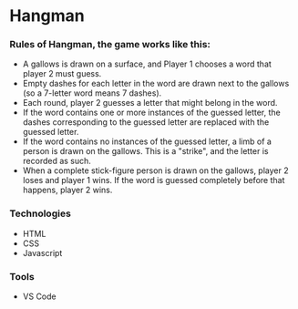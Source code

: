 # Hangman

 ### Rules of Hangman, the game works like this:

* A gallows is drawn on a surface, and Player 1 chooses a word that player 2 must guess.
* Empty dashes for each letter in the word are drawn next to the gallows (so a 7-letter word means 7 dashes).
* Each round, player 2 guesses a letter that might belong in the word.
* If the word contains one or more instances of the guessed letter, the dashes corresponding to the guessed letter are replaced with the guessed letter.
* If the word contains no instances of the guessed letter, a limb of a person is drawn on the gallows. This is a "strike", and the letter is recorded as such.
* When a complete stick-figure person is drawn on the gallows, player 2 loses and player 1 wins. If the word is guessed completely before that happens, player 2 wins.

### Technologies

* HTML
* CSS
* Javascript 

### Tools
* VS Code
